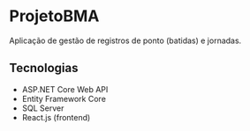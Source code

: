 # ProjetoBMA

Aplicação de gestão de registros de ponto (batidas) e jornadas.

## Tecnologias

- ASP.NET Core Web API
- Entity Framework Core
- SQL Server
- React.js (frontend)


